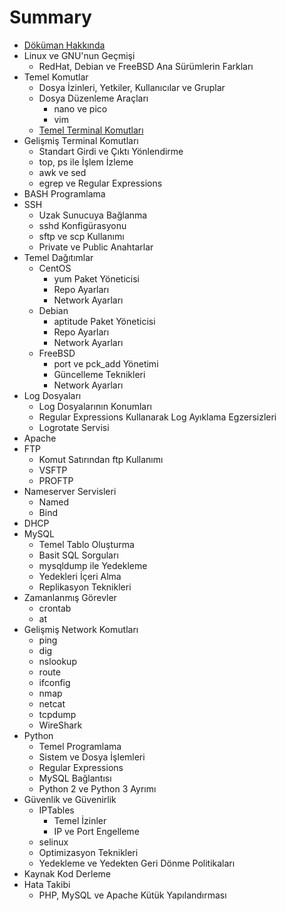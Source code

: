 # Summary

* [Döküman Hakkında](README.md)
* Linux ve GNU'nun Geçmişi
   * RedHat, Debian ve FreeBSD Ana Sürümlerin Farkları
* Temel Komutlar
   * Dosya İzinleri, Yetkiler, Kullanıcılar ve Gruplar
   * Dosya Düzenleme Araçları
       * nano ve pico
       * vim
   * [Temel Terminal Komutları](chapter2/temel_terminal_komutlari.md)
* Gelişmiş Terminal Komutları
   * Standart Girdi ve Çıktı Yönlendirme
   * top, ps ile İşlem İzleme
   * awk ve sed
   * egrep ve Regular Expressions
* BASH Programlama
* SSH
   * Uzak Sunucuya Bağlanma
   * sshd Konfigürasyonu
   * sftp ve scp Kullanımı
   * Private ve Public Anahtarlar
* Temel Dağıtımlar
   * CentOS
       * yum Paket Yöneticisi
       * Repo Ayarları
       * Network Ayarları
   * Debian
       * aptitude Paket Yöneticisi
       * Repo Ayarları
       * Network Ayarları
   * FreeBSD
       * port ve pck_add Yönetimi
       * Güncelleme Teknikleri
       * Network Ayarları
* Log Dosyaları
   * Log Dosyalarının Konumları
   * Regular Expressions Kullanarak Log Ayıklama Egzersizleri
   * Logrotate Servisi
* Apache
* FTP
   * Komut Satırından ftp Kullanımı
   * VSFTP
   * PROFTP
* Nameserver Servisleri
   * Named
   * Bind
* DHCP
* MySQL
   * Temel Tablo Oluşturma
   * Basit SQL Sorguları
   * mysqldump ile Yedekleme
   * Yedekleri İçeri Alma
   * Replikasyon Teknikleri
* Zamanlanmış Görevler
   * crontab
   * at
* Gelişmiş Network Komutları
   * ping
   * dig
   * nslookup
   * route
   * ifconfig
   * nmap
   * netcat
   * tcpdump
   * WireShark
* Python
   * Temel Programlama
   * Sistem ve Dosya İşlemleri
   * Regular Expressions
   * MySQL Bağlantısı
   * Python 2 ve Python 3 Ayrımı
* Güvenlik ve Güvenirlik
   * IPTables
       * Temel İzinler
       * IP ve Port Engelleme
   * selinux
   * Optimizasyon Teknikleri
   * Yedekleme ve Yedekten Geri Dönme Politikaları
* Kaynak Kod Derleme
* Hata Takibi
   * PHP, MySQL ve Apache Kütük Yapılandırması


